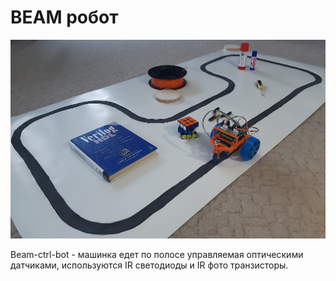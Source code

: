 # BEAM робот
![MA3128 photo](../images/beam-bot.jpg "Фото машинки двигающейся по полосе")

Beam-ctrl-bot - машинка едет по полосе управляемая оптическими датчиками, используются IR светодиоды и IR фото транзисторы.